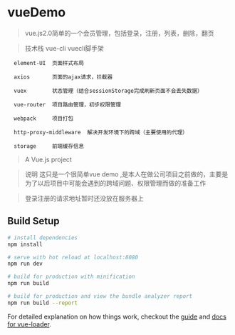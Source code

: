 
# vueDemo

> vue.js2.0简单的一个会员管理，包括登录，注册，列表，删除，翻页


> 技术栈
      vue-cli     vuecli脚手架
      
      element-UI  页面样式布局
      
      axios       页面的ajax请求，拦截器
      
      vuex        状态管理（结合sessionStorage完成刷新页面不会丢失数据）
      
      vue-router  项目路由管理，初步权限管理
      
      webpack     项目打包
      
      http-proxy-middleware  解决开发环境下的跨域（主要使用的代理）
      
      storage     前端缓存信息
      

> A Vue.js project

> 说明  这只是一个很简单vue demo ,是本人在做公司项目之前做的，主要是为了以后项目中可能会遇到的跨域问题、权限管理而做的准备工作

> 登录注册的请求地址暂时还没放在服务器上

## Build Setup

``` bash
# install dependencies
npm install

# serve with hot reload at localhost:8080
npm run dev

# build for production with minification
npm run build

# build for production and view the bundle analyzer report
npm run build --report
```

For detailed explanation on how things work, checkout the [guide](http://vuejs-templates.github.io/webpack/) and [docs for vue-loader](http://vuejs.github.io/vue-loader).
>>>>>>> 
